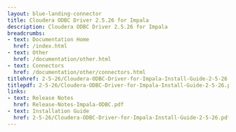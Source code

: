 ```yaml
---
layout: blue-landing-connector
title: Cloudera ODBC Driver 2.5.26 for Impala
description: Cloudera ODBC Driver 2.5.26 for Impala
breadcrumbs:
- text: Documentation Home
  href: /index.html
- text: Other
  href: /documentation/other.html
- text: Connectors
  href: /documentation/other/connectors.html
titlehref: 2-5-26/Cloudera-ODBC-Driver-for-Impala-Install-Guide-2-5-26.pdf
titlepdf: 2-5-26/Cloudera-ODBC-Driver-for-Impala-Install-Guide-2-5-26.pdf
links:
- text: Release Notes
  href: Release-Notes-Impala-ODBC.pdf
- text: Installation Guide
  href: 2-5-26/Cloudera-ODBC-Driver-for-Impala-Install-Guide-2-5-26.pdf
---
```

